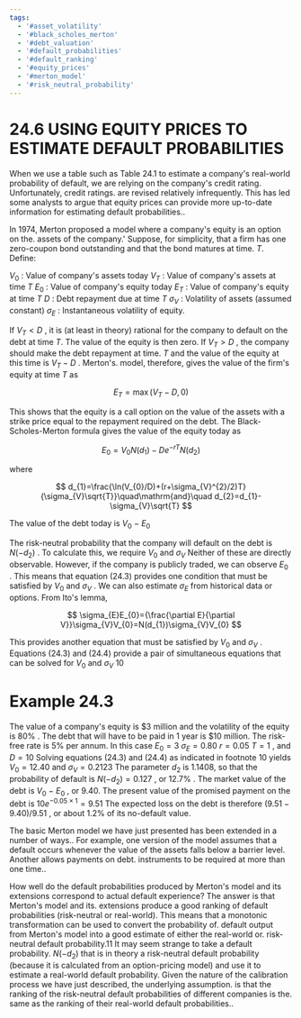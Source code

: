 ```yaml
---
tags:
  - '#asset_volatility'
  - '#black_scholes_merton'
  - '#debt_valuation'
  - '#default_probabilities'
  - '#default_ranking'
  - '#equity_prices'
  - '#merton_model'
  - '#risk_neutral_probability'
---
```

# 24.6  USING EQUITY PRICES TO ESTIMATE DEFAULT PROBABILITIES  

When we use a table such as Table 24.1 to estimate a company's real-world probability of default, we are relying on the company's credit rating. Unfortunately, credit ratings. are revised relatively infrequently. This has led some analysts to argue that equity prices can provide more up-to-date information for estimating default probabilities..  

In 1974, Merton proposed a model where a company's equity is an option on the. assets of the company.' Suppose, for simplicity, that a firm has one zero-coupon bond outstanding and that the bond matures at time. $T.$ Define:  

$V_{0}$ : Value of company's assets today $V_{T}$ : Value of company's assets at time $T$ $E_{0}$ : Value of company's equity today $E_{T}$ : Value of company's equity at time $T$ $D$ : Debt repayment due at time $T$ $\sigma_{V}$ : Volatility of assets (assumed constant) $\sigma_{E}$ : Instantaneous volatility of equity.  

If $V_{T}<D$ , it is (at least in theory) rational for the company to default on the debt at time $T.$ The value of the equity is then zero. If $V_{T}>D$ , the company should make the debt repayment at time. $T$ and the value of the equity at this time is $V_{T}-D$ . Merton's. model, therefore, gives the value of the firm's equity at time $T$ as  

$$
E_{T}=\operatorname*{max}(V_{T}-D,0)
$$  

This shows that the equity is a call option on the value of the assets with a strike price equal to the repayment required on the debt. The Black-Scholes-Merton formula gives the value of the equity today as  

$$
E_{0}=V_{0}N(d_{1})-D e^{-r T}N(d_{2})
$$  

where  

$$
d_{1}=\frac{\ln(V_{0}/D)+(r+\sigma_{V}^{2}/2)T}{\sigma_{V}\sqrt{T}}\quad\mathrm{and}\quad d_{2}=d_{1}-\sigma_{V}\sqrt{T}
$$  

The value of the debt today is $V_{0}\mathrm{~-~}E_{0}$  

The risk-neutral probability that the company will default on the debt is $N(-d_{2})$ . To calculate this, we require $V_{0}$ and $\sigma_{V}$ Neither of these are directly observable. However, if the company is publicly traded, we can observe $E_{0}$ . This means that equation (24.3) provides one condition that must be satisfied by $V_{0}$ and $\sigma_{V}$ . We can also estimate $\sigma_{E}$ from historical data or options. From Ito's lemma,  

$$
\sigma_{E}E_{0}={\frac{\partial E}{\partial V}}\sigma_{V}V_{0}=N(d_{1})\sigma_{V}V_{0}
$$  

This provides another equation that must be satisfied by $V_{0}$ and $\sigma_{V}$ . Equations (24.3) and (24.4) provide a pair of simultaneous equations that can be solved for $V_{0}$ and $\sigma_{V}$ 10  

# Example 24.3  

The value of a company's equity is $\$3$ million and the volatility of the equity is $80\%$ . The debt that will have to be paid in 1 year is $\$10$ million. The risk-free rate is $5\%$ per annum. In this case $E_{0}=3$ $\sigma_{E}=0.80$ $r=0.05$ $T=1$ , and $D=10$ Solving equations (24.3) and (24.4) as indicated in footnote 10 yields $V_{0}=12.40$ and $\sigma_{V}=0.2123$ The parameter $d_{2}$ is 1.1408, so that the probability of default is $N(-d_{2})=0.127$ , or $12.7\%$ . The market value of the debt is $V_{0}\mathrm{~-~}E_{0}$ , or 9.40. The present value of the promised payment on the debt is $10e^{-0.05\times1}=9.51$ The expected loss on the debt is therefore $(9.51-9.40)/9.51$ , or about $1.2\%$ of its no-default value.  

The basic Merton model we have just presented has been extended in a number of ways.. For example, one version of the model assumes that a default occurs whenever the value of the assets falls below a barrier level. Another allows payments on debt. instruments to be required at more than one time..  

How well do the default probabilities produced by Merton's model and its extensions correspond to actual default experience? The answer is that Merton's model and its. extensions produce a good ranking of default probabilities (risk-neutral or real-world). This means that a monotonic transformation can be used to convert the probability of. default output from Merton's model into a good estimate of either the real-world or. risk-neutral default probability.11 It may seem strange to take a default probability. $N(-d_{2})$ that is in theory a risk-neutral default probability (because it is calculated from an option-pricing model) and use it to estimate a real-world default probability. Given the nature of the calibration process we have just described, the underlying assumption. is that the ranking of the risk-neutral default probabilities of different companies is the. same as the ranking of their real-world default probabilities..  
